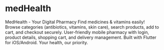 # medHealth
MedHealth - Your Digital Pharmacy Find medicines &amp; vitamins easily! Browse categories (antibiotics, vitamins, skin care), search products, add to cart, and checkout securely. User-friendly mobile pharmacy with login, product details, shopping cart, and delivery management. Built with Flutter for iOS/Android. Your health, our priority.
